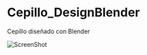 # Cepillo_DesignBlender
Cepillo diseñado con Blender

![ScreenShot](https://raw.github.com/Gamas-G/Cepillo_DesignBlender/master/cepillo.png)
